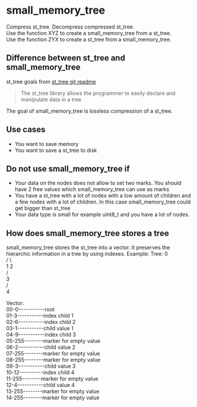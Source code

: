 # small_memory_tree  
Compress st_tree. Decompress compressed st_tree.  
Use the function XYZ to create a small_memory_tree from a st_tree.  
Use the function ZYX to create a st_tree from a small_memory_tree.  

## Difference between st_tree and small_memory_tree
st_tree goals from [st_tree git readme](https://github.com/erikerlandson/st_tree)
>The st_tree library allows the programmer to easily declare and manipulate data in a tree  

The goal of small_memory_tree is lossless compression of a st_tree.

## Use cases
- You want to save memory
- You want to save a st_tree to disk

## Do not use small_memory_tree if
- Your data on the nodes does not allow to set two marks. You should have 2 free values which small_memory_tree can use as marks
- You have a st_tree with a lot of nodes with a low amount of children and a few nodes with a lot of children. In this case small_memory_tree could get bigger than st_tree
- Your data type is small for example uint8_t and you have a lot of nodes.

## How does small_memory_tree stores a tree
small_memory_tree stores the st_tree into a vector. It preserves the hierarchic information in a tree by using indexes.
Example:
Tree:
          0  
         / \  
        1   2  
       /  
      3  
     /  
   4  
   
Vector:  
00-0-----------root       
01-3-----------index child 1  
02-6-----------index child 2  
03-1-----------child value 1  
04-9-----------index child 3  
05-255--------marker for empty value  
06-2-----------child value 2  
07-255--------marker for empty value  
08-255--------marker for empty value  
09-3-----------child value 3  
10-12----------index child 4  
11-255--------marker for empty value  
12-4-----------child value 4  
13-255--------marker for empty value  
14-255--------marker for empty value  
